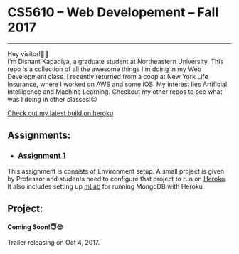 # CS5610 – Web Developement – Fall 2017
-------------------------------------------------------------------------------

Hey visitor!👋🏻<br>
I'm Dishant Kapadiya, a graduate student at Northeastern University. This repo is a collection of all the awesome things I'm doing in my Web Development class. I recently returned from a coop at New York Life Insurance, where I worked on AWS and some iOS. My interest lies Artificial Intelligence and Machine Learning. Checkout my other repos to see what was I doing in other classes!😉

[Check out my latest build on heroku](https://webdev-kapadiya-dishant.herokuapp.com)


## Assignments:
* ### [Assignment 1](https://github.com/dishantkapadiya2694/webdev-Kapadiya-Dishant/tree/assignment1)
This assignment is consists of Environment setup. A small project is given by Professor and students need to configure that project to run on [Heroku](https://www.heroku.com). It also includes setting up [mLab](https://www.mlab.com) for running MongoDB with Heroku.

## Project:
#### Coming Soon!😇😎
Trailer releasing on Oct 4, 2017.